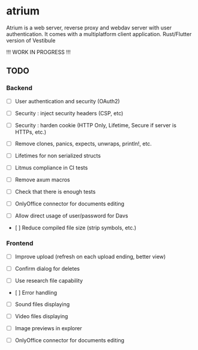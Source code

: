 # atrium

Atrium is a web server, reverse proxy and webdav server with user authentication. It comes with a multiplatform client application.
Rust/Flutter version of Vestibule

!!! WORK IN PROGRESS !!!

## TODO

### Backend

- [ ] User authentication and security (OAuth2)

- [ ] Security : inject security headers (CSP, etc)
- [ ] Security : harden cookie (HTTP Only, Lifetime, Secure if server is HTTPs, etc.)

- [ ] Remove clones, panics, expects, unwraps, println!, etc.
- [ ] Lifetimes for non serialized structs
- [ ] Litmus compliance in CI tests
- [ ] Remove axum macros
- [ ] Check that there is enough tests
- [ ] OnlyOffice connector for documents editing
- [ ] Allow direct usage of user/password for Davs
- [ ] Reduce compiled file size (strip symbols, etc.)

### Frontend

- [ ] Improve upload (refresh on each upload ending, better view)
- [ ] Confirm dialog for deletes

- [ ] Use research file capability
- [ ] Error handling

- [ ] Sound files displaying
- [ ] Video files displaying
- [ ] Image previews in explorer

- [ ] OnlyOffice connector for documents editing
